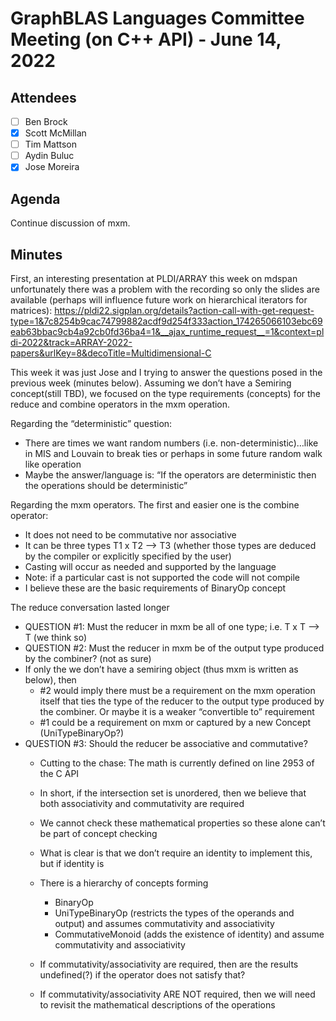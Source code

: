 # GraphBLAS Languages Committee Meeting (on C++ API) - June 14, 2022

## Attendees
- [ ] Ben Brock
- [X] Scott McMillan
- [ ] Tim Mattson
- [ ] Aydin Buluc
- [X] Jose Moreira

## Agenda

Continue discussion of mxm.


## Minutes

First, an interesting presentation at PLDI/ARRAY this week on mdspan unfortunately there was a problem with the recording so only the slides are available (perhaps will influence future work on hierarchical iterators for matrices): https://pldi22.sigplan.org/details?action-call-with-get-request-type=1&7c8254b9cac74799882acdf9d254f333action_174265066103ebc69eab63bbac9cb4a92cb0fd36ba4=1&__ajax_runtime_request__=1&context=pldi-2022&track=ARRAY-2022-papers&urlKey=8&decoTitle=Multidimensional-C

This week it was just Jose and I trying to answer the questions posed in the previous week (minutes below).  Assuming we don’t have a Semiring concept(still TBD), we focused on the type requirements (concepts) for the reduce and combine operators in the mxm operation. 

Regarding the “deterministic” question:
-	There are times we want random numbers (i.e. non-deterministic)…like in MIS and Louvain to break ties or perhaps in some future random walk like operation
-	Maybe the answer/language is:  “If the operators are deterministic then the operations should be deterministic”

Regarding the mxm operators.  The first and easier one is the combine operator:
-	It does not need to be commutative nor associative
-	It can be three types T1 x T2 --> T3  (whether those types are deduced by the compiler or explicitly specified by the user)
-	Casting will occur as needed and supported by the language
-	Note: if a particular cast is not supported the code will not compile
-	I believe these are the basic requirements of BinaryOp concept

The reduce conversation lasted longer
-	QUESTION #1: Must the reducer in mxm be all of one type; i.e. T x T --> T (we think so)
-	QUESTION #2: Must the reducer in mxm be of the output type produced by the combiner? (not as sure)
-	If only the we don’t have a semiring object (thus mxm is written as below), then 
    - #2 would imply there must be a requirement on the mxm operation itself that ties the type of the reducer to the output type produced by the combiner.  Or maybe it is a weaker “convertible to” requirement
    - #1 could be a requirement on mxm or captured by a new Concept (UniTypeBinaryOp?)
-	QUESTION #3: Should the reducer be associative and commutative?
    - Cutting to the chase: The math is currently defined on line 2953 of the C API 
    - In short, if the intersection set is unordered, then we believe that both associativity and commutativity are required
    - We cannot check these mathematical properties so these alone can’t be part of concept checking
    - What is clear is that we don’t require an identity to implement this, but if identity is 
    - There is a hierarchy of concepts forming
       - BinaryOp
       - UniTypeBinaryOp (restricts the types of the operands and output) and assumes commutativity and associativity
       - CommutativeMonoid (adds the existence of identity) and assume commutativity and associativity
    - If commutativity/associativity are required, then are the results undefined(?) if the operator does not satisfy that?

    - If commutativity/associativity ARE NOT required, then we will need to revisit the mathematical descriptions of the operations

